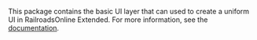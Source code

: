 This package contains the basic UI layer that can used to create a uniform UI in RailroadsOnline Extended.
For more information, see the [documentation](https://rrox-docs.tom90.nl).